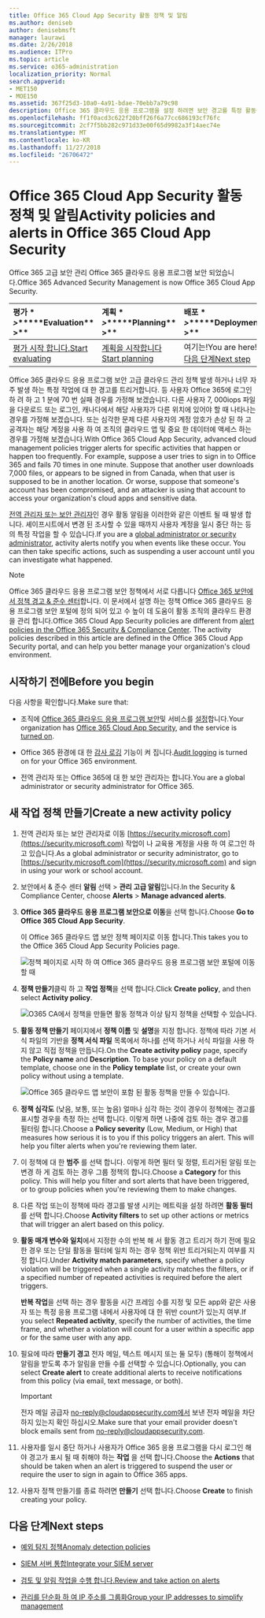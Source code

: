 ```yaml
---
title: Office 365 Cloud App Security 활동 정책 및 알림
ms.author: deniseb
author: denisebmsft
manager: laurawi
ms.date: 2/26/2018
ms.audience: ITPro
ms.topic: article
ms.service: o365-administration
localization_priority: Normal
search.appverid:
- MET150
- MOE150
ms.assetid: 367f25d3-10a0-4a91-bdae-70ebb7a79c98
description: Office 365 클라우드 응용 프로그램을 설정 하려면 보안 경고를 특정 활동을 발생 하거나 너무 자주 발생 하는 경우를 트리거할 수를 사용 하 여 작업 정책을 정의 합니다. 경고를 트리거하도록 정책을 설정 하 여에 대 한 알림을 받을 수 및 특정 활동을 모니터링 합니다.
ms.openlocfilehash: ff1f0acd3c622f20bff26f6a77cc686193cf76fc
ms.sourcegitcommit: 2cf7f5bb282c971d33e00f65d9982a3f14aec74e
ms.translationtype: MT
ms.contentlocale: ko-KR
ms.lasthandoff: 11/27/2018
ms.locfileid: "26706472"
---
```

# <a name="activity-policies-and-alerts-in-office-365-cloud-app-security"></a><span data-ttu-id="523a9-104">Office 365 Cloud App Security 활동 정책 및 알림</span><span class="sxs-lookup"><span data-stu-id="523a9-104">Activity policies and alerts in Office 365 Cloud App Security</span></span>

<span data-ttu-id="523a9-105">Office 365 고급 보안 관리 Office 365 클라우드 응용 프로그램 보안 되었습니다.</span><span class="sxs-lookup"><span data-stu-id="523a9-105">Office 365 Advanced Security Management is now Office 365 Cloud App Security.</span></span>
  
|<span data-ttu-id="523a9-106">평가 \* *\>*\*</span><span class="sxs-lookup"><span data-stu-id="523a9-106">\*\*\*\*Evaluation\*\* \>\*\*</span></span>|<span data-ttu-id="523a9-107">계획 \* *\>*\*</span><span class="sxs-lookup"><span data-stu-id="523a9-107">\*\*\*\*Planning\*\* \>\*\*</span></span>|<span data-ttu-id="523a9-108">배포 \* *\>*\*</span><span class="sxs-lookup"><span data-stu-id="523a9-108">\*\*\*\*Deployment\*\* \>\*\*</span></span>|<span data-ttu-id="523a9-109">사용률 \* \* \*</span><span class="sxs-lookup"><span data-stu-id="523a9-109">\*\*\*\*Utilization\*\*\*\*</span></span>|
|:-----|:-----|:-----|:-----|
|[<span data-ttu-id="523a9-110">평가 시작 합니다.</span><span class="sxs-lookup"><span data-stu-id="523a9-110">Start evaluating</span></span>](office-365-cas-overview.md) <br/> |[<span data-ttu-id="523a9-111">계획을 시작합니다</span><span class="sxs-lookup"><span data-stu-id="523a9-111">Start planning</span></span>](get-ready-for-office-365-cas.md) <br/> |<span data-ttu-id="523a9-112">여기는!</span><span class="sxs-lookup"><span data-stu-id="523a9-112">You are here!</span></span>  <br/> [<span data-ttu-id="523a9-113">다음 단계</span><span class="sxs-lookup"><span data-stu-id="523a9-113">Next step</span></span>](anomaly-detection-policies-in-ocas.md) <br/> |[<span data-ttu-id="523a9-114">활용 하 여 시작</span><span class="sxs-lookup"><span data-stu-id="523a9-114">Start utilizing</span></span>](utilization-activities-for-ocas.md) <br/> |
   
<span data-ttu-id="523a9-p102">Office 365 클라우드 응용 프로그램 보안 고급 클라우드 관리 정책 발생 하거나 너무 자주 발생 하는 특정 작업에 대 한 경고를 트리거합니다. 등 사용자 Office 365에 로그인 하 려 하 고 1 분에 70 번 실패 경우를 가정해 보겠습니다. 다른 사용자 7, 000iops 파일을 다운로드 또는 로그인, 캐나다에서 해당 사용자가 다른 위치에 있어야 할 때 나타나는 경우를 가정해 보겠습니다. 또는 심각한 문제 다른 사용자의 계정 암호가 손상 된 하 고 공격자는 해당 계정을 사용 하 여 조직의 클라우드 앱 및 중요 한 데이터에 액세스 하는 경우를 가정해 보겠습니다.</span><span class="sxs-lookup"><span data-stu-id="523a9-p102">With Office 365 Cloud App Security, advanced cloud management policies trigger alerts for specific activities that happen or happen too frequently. For example, suppose a user tries to sign in to Office 365 and fails 70 times in one minute. Suppose that another user downloads 7,000 files, or appears to be signed in from Canada, when that user is supposed to be in another location. Or worse, suppose that someone's account has been compromised, and an attacker is using that account to access your organization's cloud apps and sensitive data.</span></span>
  
<span data-ttu-id="523a9-p103">[전역 관리자 또는 보안 관리자](permissions-in-the-security-and-compliance-center.md)인 경우 활동 알림을 이러한와 같은 이벤트 될 때 발생 합니다. 셰이프시트에서 변경 된 조사할 수 있을 때까지 사용자 계정을 일시 중단 하는 등의 특정 작업을 할 수 있습니다.</span><span class="sxs-lookup"><span data-stu-id="523a9-p103">If you are a [global administrator or security administrator](permissions-in-the-security-and-compliance-center.md), activity alerts notify you when events like these occur. You can then take specific actions, such as suspending a user account until you can investigate what happened.</span></span>
  
> [!NOTE]
> <span data-ttu-id="523a9-p104">Office 365 클라우드 응용 프로그램 보안 정책에서 서로 다릅니다 [Office 365 보안에서 정책 경고 &amp; 준수 센터](alert-policies.md)합니다. 이 문서에서 설명 하는 정책 Office 365 클라우드 응용 프로그램 보안 포털에 정의 되어 있고 수 높이 데 도움이 활동 조직의 클라우드 환경을 관리 합니다.</span><span class="sxs-lookup"><span data-stu-id="523a9-p104">Office 365 Cloud App Security policies are different from [alert policies in the Office 365 Security &amp; Compliance Center](alert-policies.md). The activity policies described in this article are defined in the Office 365 Cloud App Security portal, and can help you better manage your organization's cloud environment.</span></span> 
  
## <a name="before-you-begin"></a><span data-ttu-id="523a9-123">시작하기 전에</span><span class="sxs-lookup"><span data-stu-id="523a9-123">Before you begin</span></span>

<span data-ttu-id="523a9-124">다음 사항을 확인합니다.</span><span class="sxs-lookup"><span data-stu-id="523a9-124">Make sure that:</span></span>
  
- <span data-ttu-id="523a9-125">조직에 [Office 365 클라우드 응용 프로그램 보안](office-365-cas-overview.md)및 서비스를 [설정](turn-on-office-365-cas.md)합니다.</span><span class="sxs-lookup"><span data-stu-id="523a9-125">Your organization has [Office 365 Cloud App Security](office-365-cas-overview.md), and the service is [turned on](turn-on-office-365-cas.md).</span></span>
    
- <span data-ttu-id="523a9-126">Office 365 환경에 대 한 [감사 로깅](turn-audit-log-search-on-or-off.md) 기능이 켜 집니다.</span><span class="sxs-lookup"><span data-stu-id="523a9-126">[Audit logging](turn-audit-log-search-on-or-off.md) is turned on for your Office 365 environment.</span></span> 
    
- <span data-ttu-id="523a9-127">전역 관리자 또는 Office 365에 대 한 보안 관리자는 합니다.</span><span class="sxs-lookup"><span data-stu-id="523a9-127">You are a global administrator or security administrator for Office 365.</span></span>
    
## <a name="create-a-new-activity-policy"></a><span data-ttu-id="523a9-128">새 작업 정책 만들기</span><span class="sxs-lookup"><span data-stu-id="523a9-128">Create a new activity policy</span></span>

1. <span data-ttu-id="523a9-129">전역 관리자 또는 보안 관리자로 이동 [https://security.microsoft.com](https://security.microsoft.com) 작업이 나 교육용 계정을 사용 하 여 로그인 하 고 있습니다.</span><span class="sxs-lookup"><span data-stu-id="523a9-129">As a global administrator or security administrator, go to [https://security.microsoft.com](https://security.microsoft.com) and sign in using your work or school account.</span></span> 
    
2. <span data-ttu-id="523a9-130">보안에서 &amp; 준수 센터 **알림** 선택 \> **관리 고급 알림**입니다.</span><span class="sxs-lookup"><span data-stu-id="523a9-130">In the Security &amp; Compliance Center, choose **Alerts** \> **Manage advanced alerts**.</span></span>
    
3. <span data-ttu-id="523a9-131">**Office 365 클라우드 응용 프로그램 보안으로 이동**을 선택 합니다.</span><span class="sxs-lookup"><span data-stu-id="523a9-131">Choose **Go to Office 365 Cloud App Security**.</span></span>
    
    <span data-ttu-id="523a9-132">이 Office 365 클라우드 앱 보안 정책 페이지로 이동 합니다.</span><span class="sxs-lookup"><span data-stu-id="523a9-132">This takes you to the Office 365 Cloud App Security Policies page.</span></span>
    
    ![정책 페이지로 시작 하 여 Office 365 클라우드 응용 프로그램 보안 포털에 이동할 때](media/5cb8833c-4e08-438c-bab3-91b5106f6f3f.png)
  
4. <span data-ttu-id="523a9-134">**정책 만들기**클릭 하 고 **작업 정책**을 선택 합니다.</span><span class="sxs-lookup"><span data-stu-id="523a9-134">Click **Create policy**, and then select **Activity policy**.</span></span>
    
    ![O365 CA에서 정책을 만들면 활동 정책과 이상 탐지 정책을 선택할 수 있습니다.](media/79f34535-ddf9-4a5b-a0a3-8766bf9c174c.png)
  
5. <span data-ttu-id="523a9-p105">**활동 정책 만들기** 페이지에서 **정책 이름** 및 **설명**을 지정 합니다. 정책에 따라 기본 서식 파일의 기반을 **정책 서식 파일** 목록에서 하나를 선택 하거나 서식 파일을 사용 하지 않고 직접 정책을 만듭니다.</span><span class="sxs-lookup"><span data-stu-id="523a9-p105">On the **Create activity policy** page, specify the **Policy name** and **Description**. To base your policy on a default template, choose one in the **Policy template** list, or create your own policy without using a template.</span></span> 
    
    ![Office 365 클라우드 앱 보안이 포함 된 활동 정책을 만들 수 있습니다.](media/4083a76f-7074-4d6a-8200-6d76d49259d7.png)
  
6. <span data-ttu-id="523a9-p106">**정책 심각도** (낮음, 보통, 또는 높음) 얼마나 심각 하는 것이 경우이 정책에는 경고를 표시할 경우을 측정 하는 선택 합니다. 이렇게 하면 나중에 검토 하는 경우 경고를 필터링 합니다.</span><span class="sxs-lookup"><span data-stu-id="523a9-p106">Choose a **Policy severity** (Low, Medium, or High) that measures how serious it is to you if this policy triggers an alert. This will help you filter alerts when you're reviewing them later.</span></span> 
    
7. <span data-ttu-id="523a9-p107">이 정책에 대 한 **범주** 를 선택 합니다. 이렇게 하면 필터 및 정렬, 트리거된 알림 또는 변경 하 게 검토 하는 경우 그룹 정책의 합니다.</span><span class="sxs-lookup"><span data-stu-id="523a9-p107">Choose a **Category** for this policy. This will help you filter and sort alerts that have been triggered, or to group policies when you're reviewing them to make changes.</span></span> 
    
8. <span data-ttu-id="523a9-143">다른 작업 또는이 정책에 따라 경고를 발생 시키는 메트릭을 설정 하려면 **활동 필터** 를 선택 합니다.</span><span class="sxs-lookup"><span data-stu-id="523a9-143">Choose **Activity filters** to set up other actions or metrics that will trigger an alert based on this policy.</span></span> 
    
9. <span data-ttu-id="523a9-144">**활동 매개 변수와 일치**에서 지정한 수의 반복 해 서 활동 경고 트리거 하기 전에 필요한 경우 또는 단일 활동을 필터에 일치 하는 경우 정책 위반 트리거되는지 여부를 지정 합니다.</span><span class="sxs-lookup"><span data-stu-id="523a9-144">Under **Activity match parameters**, specify whether a policy violation will be triggered when a single activity matches the filters, or if a specified number of repeated activities is required before the alert triggers.</span></span>
    
    <span data-ttu-id="523a9-145">**반복 작업**을 선택 하는 경우 활동을 시간 프레임 수를 지정 및 모든 app와 같은 사용자 또는 특정 응용 프로그램 내에서 사용자에 대 한 위반 count가 있는지 여부.</span><span class="sxs-lookup"><span data-stu-id="523a9-145">If you select **Repeated activity**, specify the number of activities, the time frame, and whether a violation will count for a user within a specific app or for the same user with any app.</span></span>
    
10. <span data-ttu-id="523a9-146">필요에 따라 **만들기 경고** 전자 메일, 텍스트 메시지 또는 둘 모두) (통해이 정책에서 알림을 받도록 추가 알림을 만들 수를 선택할 수 있습니다.</span><span class="sxs-lookup"><span data-stu-id="523a9-146">Optionally, you can select **Create alert** to create additional alerts to receive notifications from this policy (via email, text message, or both).</span></span> 
    
    > [!IMPORTANT]
    > <span data-ttu-id="523a9-147">전자 메일 공급자 no-reply@cloudappsecurity.com에서 보낸 전자 메일을 차단 하지 있는지 확인 하십시오.</span><span class="sxs-lookup"><span data-stu-id="523a9-147">Make sure that your email provider doesn't block emails sent from no-reply@cloudappsecurity.com.</span></span> 
  
11. <span data-ttu-id="523a9-148">사용자를 일시 중단 하거나 사용자가 Office 365 응용 프로그램을 다시 로그인 해야 경고가 표시 될 때 취해야 하는 **작업** 을 선택 합니다.</span><span class="sxs-lookup"><span data-stu-id="523a9-148">Choose the **Actions** that should be taken when an alert is triggered to suspend the user or require the user to sign in again to Office 365 apps.</span></span> 
    
12. <span data-ttu-id="523a9-149">사용자 정책 만들기를 종료 하려면 **만들기** 선택 합니다.</span><span class="sxs-lookup"><span data-stu-id="523a9-149">Choose **Create** to finish creating your policy.</span></span> 
    
## <a name="next-steps"></a><span data-ttu-id="523a9-150">다음 단계</span><span class="sxs-lookup"><span data-stu-id="523a9-150">Next steps</span></span>
<span data-ttu-id="523a9-151"><a name="nextsteps"> </a></span><span class="sxs-lookup"><span data-stu-id="523a9-151"></span></span>

- [<span data-ttu-id="523a9-152">예외 탐지 정책</span><span class="sxs-lookup"><span data-stu-id="523a9-152">Anomaly detection policies</span></span>](anomaly-detection-policies-in-ocas.md)
    
- [<span data-ttu-id="523a9-153">SIEM 서버 통합</span><span class="sxs-lookup"><span data-stu-id="523a9-153">Integrate your SIEM server</span></span>](integrate-your-siem-server-with-office-365-cas.md)
    
- [<span data-ttu-id="523a9-154">검토 및 알림 작업을 수행 합니다.</span><span class="sxs-lookup"><span data-stu-id="523a9-154">Review and take action on alerts</span></span>](review-office-365-cas-alerts.md)
    
- [<span data-ttu-id="523a9-155">관리를 단순화 하 여 IP 주소를 그룹화</span><span class="sxs-lookup"><span data-stu-id="523a9-155">Group your IP addresses to simplify management</span></span>](group-your-ip-addresses-in-ocas.md)
    

